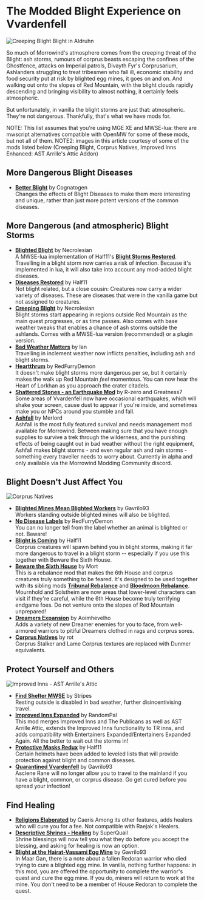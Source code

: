 # The Modded Blight Experience on Vvardenfell

![Creeping Blight Blight in Aldruhn](https://staticdelivery.nexusmods.com/mods/100/images/47904/47904-1588318090-1695244591.png)

So much of Morrowind's atmosphere comes from the creeping threat of the Blight: ash storms, rumours of corprus beasts escaping the confines of the Ghostfence, attacks on Imperial patrols, Divayth Fyr's Corprusarium, Ashlanders struggling to treat tribesmen who fall ill, economic stability and food security put at risk by blighted egg mines, it goes on and on. And walking out onto the slopes of Red Mountain, with the blight clouds rapidly descending and bringing visibility to almost nothing, it certainly feels atmospheric.  

But unfortunately, in vanilla the blight storms are just that: atmospheric. They're not dangerous. Thankfully, that's what we have mods for. 

NOTE: This list assumes that you're using MGE XE and MWSE-lua: there are mwscript alternatives compatible with OpenMW for some of these mods, but not all of them.
NOTE2: images in this article courtesy of some of the mods listed below (Creeping Blight, Corprus Natives, Improved Inns Enhanced: AST Arrille's Attic Addon)

## More Dangerous Blight Diseases
- [**Better Blight**](https://www.nexusmods.com/morrowind/mods/48395) by Cognatogen  
Changes the effects of Blight Diseases to make them more interesting and unique, rather than just more potent versions of the common diseases.  

## More Dangerous (and atmospheric) Blight Storms
- [**Blighted Blight**](https://www.nexusmods.com/morrowind/mods/48631) by Necrolesian  
A MWSE-lua implementation of Half11's [**Blight Storms Restored**](https://www.nexusmods.com/morrowind/mods/45558). Travelling in a blight storm now carries a risk of infection. Because it's implemented in lua, it will also take into account any mod-added blight diseases.
- [**Diseases Restored**](https://www.nexusmods.com/morrowind/mods/45228) by Half11  
Not blight related, but a close cousin: Creatures now carry a wider variety of diseases. These are diseases that were in the vanilla game but not assigned to creatures.  
- [**Creeping Blight**](https://www.nexusmods.com/morrowind/mods/47904) by Necrolesian  
Blight storms start appearing in regions outside Red Mountain as the main quest progresses, or as time passes. Also comes with base weather tweaks that enables a chance of ash storms outside the ashlands. Comes with a MWSE-lua version (recommended) or a plugin version.  
- [**Bad Weather Matters**](https://www.nexusmods.com/morrowind/mods/46495?tab=description) by Ian  
Travelling in inclement weather now inflicts penalties, including ash and blight storms.  
- [**Heartthrum**](https://www.nexusmods.com/morrowind/mods/47178) by RedFurryDemon  
It doesn't make blight storms more dangerous per se, but it certainly makes the walk up Red Mountain *feel* momentous. You can now hear the Heart of Lorkhan as you approach the crater citadels.  
- [**Shattered Stones - an Earthquake Mod**](https://www.nexusmods.com/morrowind/mods/45105) by R-zero and Greatness7  
Some areas of Vvardenfell now have occasional earthquakes, which will shake your screen, cause dust to appear if you're inside, and sometimes make you or NPCs around you stumble and fall. 
- [**Ashfall**](https://discord.gg/zkSVdSe) by Merlord  
Ashfall is the most fully featured survival and needs management mod available for Morrowind. Between making sure that you have enough supplies to survive a trek through the wilderness, and the punishing effects of being caught out in bad weather without the right equipment, Ashfall makes blight storms - and even regular ash and rain storms - something every traveller needs to worry about. Currently in alpha and only available via the Morrowind Modding Community discord. 

## Blight Doesn't Just Affect You
![Corprus Natives](https://staticdelivery.nexusmods.com/mods/100/images/45674/45674-1526611451-1056904407.jpeg)

- [**Blighted Mines Mean Blighted Workers**](https://www.nexusmods.com/morrowind/mods/33920) by Gavrilo93  
Workers standing outside blighted mines will also be blighted.  
- [**No Disease Labels**](https://www.nexusmods.com/morrowind/mods/48295) by RedFurryDemon  
You can no longer tell from the label whether an animal is blighted or not. Beware!  
- [**Blight is Coming**](https://www.nexusmods.com/morrowind/mods/47649) by Half11   
Corprus creatures will spawn behind you in blight storms, making it far more dangerous to travel in a blight storm -- especially if you use this together with Beware the Sixth House.   
- [**Beware the Sixth House**](https://www.nexusmods.com/morrowind/mods/46036) by Mort   
This is a rebalance mod that makes the 6th House and corprus creatures truly something to be feared. It's designed to be used together with its sibling mods [**Tribunal Rebalance**]() and [**Bloodmoon Rebalance**](). Mournhold and Solstheim are now areas that lower-level characters can visit if they're careful, while the 6th House become truly terrifying endgame foes. Do not venture onto the slopes of Red Mountain unprepared!
- [**Dreamers Expansion**](https://www.nexusmods.com/morrowind/mods/42990) by Aoimhevelho  
Adds a variety of new Dreamer enemies for you to face, from well-armored warriors to pitiful Dreamers clothed in rags and corprus sores.
- [**Corprus Natives**](https://www.nexusmods.com/morrowind/mods/45674) by rot  
Corprus Stalker and Lame Corprus textures are replaced with Dunmer equivalents.

## Protect Yourself and Others
![Improved Inns - AST Arrille's Attic](https://staticdelivery.nexusmods.com/mods/100/images/36017-1-1292084856.jpg)

- [**Find Shelter MWSE**](https://www.nexusmods.com/morrowind/mods/48583) by Stripes  
Resting outside is disabled in bad weather, further disincentivising travel.  
- [**Improved Inns Expanded**](https://www.nexusmods.com/morrowind/mods/48610) by RandomPal  
This mod merges Improved Inns and The Publicans as well as AST Arrille Attic, extends the Improved Inns functionality to TR inns, and adds compatibility with Entertainers Expanded/Entertainers Expanded Again. All the better to wait out the storms in!
- [**Protective Masks Redux**](https://www.nexusmods.com/morrowind/mods/47068) by Half11  
Certain helmets have been added to leveled lists that will provide protection against blight and common diseases.   
- [**Quarantined Vvardenfell**](https://www.nexusmods.com/morrowind/mods/47335) by Gavrilo93  
Asciene Rane will no longer allow you to travel to the mainland if you have a blight, common, or corprus disease. Go get cured before you spread your infection!  

## Find Healing
- [**Religions Elaborated**](https://www.nexusmods.com/morrowind/mods/47843) by Caeris 
Among its other features, adds healers who will cure you for a fee. Not compatible with Raejak's Healers.  
- [**Descriptive Shrines - Healing**](https://www.nexusmods.com/morrowind/mods/46119) by SuperQuail  
Shrine blessings will now tell you what they do before you accept the blessing, and asking for healing is now an option.  
- [**Blight at the Hairat-Vassami Egg Mine**](https://www.nexusmods.com/morrowind/mods/47589) by Gavrilo93  
In Maar Gan, there is a note about a fallen Redoran warrior who died trying to cure a blighted egg mine. In vanilla, nothing further happens: in this mod, you are offered the opportunity to complete the warrior's quest and cure the egg mine. If you do, miners will return to work at the mine. You don't need to be a member of House Redoran to complete the quest.  
